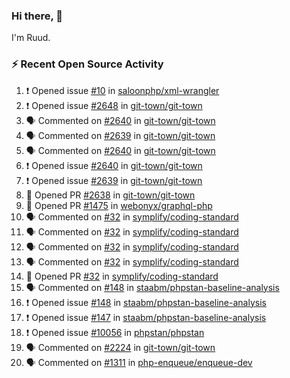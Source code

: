 ### Hi there, 👋

I'm Ruud.
 
### :zap: Recent Open Source Activity

<!--START_SECTION:activity-->
1. ❗ Opened issue [#10](https://github.com/saloonphp/xml-wrangler/issues/10) in [saloonphp/xml-wrangler](https://github.com/saloonphp/xml-wrangler)
2. ❗ Opened issue [#2648](https://github.com/git-town/git-town/issues/2648) in [git-town/git-town](https://github.com/git-town/git-town)
3. 🗣 Commented on [#2640](https://github.com/git-town/git-town/issues/2640#issuecomment-1792007228) in [git-town/git-town](https://github.com/git-town/git-town)
4. 🗣 Commented on [#2639](https://github.com/git-town/git-town/issues/2639#issuecomment-1790850391) in [git-town/git-town](https://github.com/git-town/git-town)
5. 🗣 Commented on [#2640](https://github.com/git-town/git-town/issues/2640#issuecomment-1790565314) in [git-town/git-town](https://github.com/git-town/git-town)
6. ❗ Opened issue [#2640](https://github.com/git-town/git-town/issues/2640) in [git-town/git-town](https://github.com/git-town/git-town)
7. ❗ Opened issue [#2639](https://github.com/git-town/git-town/issues/2639) in [git-town/git-town](https://github.com/git-town/git-town)
8. 💪 Opened PR [#2638](https://github.com/git-town/git-town/pull/2638) in [git-town/git-town](https://github.com/git-town/git-town)
9. 💪 Opened PR [#1475](https://github.com/webonyx/graphql-php/pull/1475) in [webonyx/graphql-php](https://github.com/webonyx/graphql-php)
10. 🗣 Commented on [#32](https://github.com/symplify/coding-standard/pull/32#issuecomment-1787823921) in [symplify/coding-standard](https://github.com/symplify/coding-standard)
11. 🗣 Commented on [#32](https://github.com/symplify/coding-standard/pull/32#issuecomment-1787742609) in [symplify/coding-standard](https://github.com/symplify/coding-standard)
12. 🗣 Commented on [#32](https://github.com/symplify/coding-standard/pull/32#issuecomment-1787337668) in [symplify/coding-standard](https://github.com/symplify/coding-standard)
13. 🗣 Commented on [#32](https://github.com/symplify/coding-standard/pull/32#issuecomment-1787298637) in [symplify/coding-standard](https://github.com/symplify/coding-standard)
14. 💪 Opened PR [#32](https://github.com/symplify/coding-standard/pull/32) in [symplify/coding-standard](https://github.com/symplify/coding-standard)
15. 🗣 Commented on [#148](https://github.com/staabm/phpstan-baseline-analysis/issues/148#issuecomment-1786849471) in [staabm/phpstan-baseline-analysis](https://github.com/staabm/phpstan-baseline-analysis)
16. ❗ Opened issue [#148](https://github.com/staabm/phpstan-baseline-analysis/issues/148) in [staabm/phpstan-baseline-analysis](https://github.com/staabm/phpstan-baseline-analysis)
17. ❗ Opened issue [#147](https://github.com/staabm/phpstan-baseline-analysis/issues/147) in [staabm/phpstan-baseline-analysis](https://github.com/staabm/phpstan-baseline-analysis)
18. ❗ Opened issue [#10056](https://github.com/phpstan/phpstan/issues/10056) in [phpstan/phpstan](https://github.com/phpstan/phpstan)
19. 🗣 Commented on [#2224](https://github.com/git-town/git-town/issues/2224#issuecomment-1775321304) in [git-town/git-town](https://github.com/git-town/git-town)
20. 🗣 Commented on [#1311](https://github.com/php-enqueue/enqueue-dev/pull/1311#issuecomment-1775072674) in [php-enqueue/enqueue-dev](https://github.com/php-enqueue/enqueue-dev)
<!--END_SECTION:activity-->
